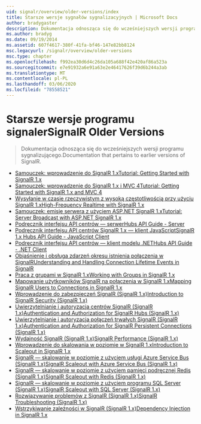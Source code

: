 ```yaml
---
uid: signalr/overview/older-versions/index
title: Starsze wersje sygnałów sygnalizacyjnych | Microsoft Docs
author: bradygaster
description: Dokumentacja odnosząca się do wcześniejszych wersji programu sygnalizującego.
ms.author: bradyg
ms.date: 09/19/2014
ms.assetid: 607f4617-380f-41fa-bf46-147e82bb8124
msc.legacyurl: /signalr/overview/older-versions
msc.type: chapter
ms.openlocfilehash: f992ea30d6d4c26da105a688f42e420af86a523a
ms.sourcegitcommit: e7e91932a6e91a63e2e46417626f39d6b244a3ab
ms.translationtype: MT
ms.contentlocale: pl-PL
ms.lasthandoff: 03/06/2020
ms.locfileid: "78558521"
---
```

# <a name="signalr-older-versions"></a><span data-ttu-id="50ba2-103">Starsze wersje programu signaler</span><span class="sxs-lookup"><span data-stu-id="50ba2-103">SignalR Older Versions</span></span>

> <span data-ttu-id="50ba2-104">Dokumentacja odnosząca się do wcześniejszych wersji programu sygnalizującego.</span><span class="sxs-lookup"><span data-stu-id="50ba2-104">Documentation that pertains to earlier versions of SignalR.</span></span>

- [<span data-ttu-id="50ba2-105">Samouczek: wprowadzenie do SignalR 1.x</span><span class="sxs-lookup"><span data-stu-id="50ba2-105">Tutorial: Getting Started with SignalR 1.x</span></span>](tutorial-getting-started-with-signalr.md)
- [<span data-ttu-id="50ba2-106">Samouczek: wprowadzenie do SignalR 1.x i MVC 4</span><span class="sxs-lookup"><span data-stu-id="50ba2-106">Tutorial: Getting Started with SignalR 1.x and MVC 4</span></span>](tutorial-getting-started-with-signalr-and-mvc-4.md)
- [<span data-ttu-id="50ba2-107">Wysyłanie w czasie rzeczywistym z wysoką częstotliwością przy użyciu SignalR 1.x</span><span class="sxs-lookup"><span data-stu-id="50ba2-107">High-Frequency Realtime with SignalR 1.x</span></span>](tutorial-high-frequency-realtime-with-signalr.md)
- [<span data-ttu-id="50ba2-108">Samouczek: emisje serwera z użyciem ASP.NET SignalR 1.x</span><span class="sxs-lookup"><span data-stu-id="50ba2-108">Tutorial: Server Broadcast with ASP.NET SignalR 1.x</span></span>](tutorial-server-broadcast-with-aspnet-signalr.md)
- [<span data-ttu-id="50ba2-109">Podręcznik interfejsu API centrów — serwer</span><span class="sxs-lookup"><span data-stu-id="50ba2-109">Hubs API Guide - Server</span></span>](signalr-1x-hubs-api-guide-server.md)
- [<span data-ttu-id="50ba2-110">Podręcznik interfejsu API centrów SignalR 1.x — klient JavaScript</span><span class="sxs-lookup"><span data-stu-id="50ba2-110">SignalR 1.x Hubs API Guide - JavaScript Client</span></span>](signalr-1x-hubs-api-guide-javascript-client.md)
- [<span data-ttu-id="50ba2-111">Podręcznik interfejsu API centrów — klient modelu .NET</span><span class="sxs-lookup"><span data-stu-id="50ba2-111">Hubs API Guide - .NET Client</span></span>](signalr-1x-hubs-api-guide-net-client.md)
- [<span data-ttu-id="50ba2-112">Objaśnienie i obsługa zdarzeń okresu istnienia połączenia w SignalR</span><span class="sxs-lookup"><span data-stu-id="50ba2-112">Understanding and Handling Connection Lifetime Events in SignalR</span></span>](handling-connection-lifetime-events.md)
- [<span data-ttu-id="50ba2-113">Praca z grupami w SignalR 1.x</span><span class="sxs-lookup"><span data-stu-id="50ba2-113">Working with Groups in SignalR 1.x</span></span>](working-with-groups.md)
- [<span data-ttu-id="50ba2-114">Mapowanie użytkowników SignalR na połączenia w SignalR 1.x</span><span class="sxs-lookup"><span data-stu-id="50ba2-114">Mapping SignalR Users to Connections in SignalR 1.x</span></span>](mapping-users-to-connections.md)
- [<span data-ttu-id="50ba2-115">Wprowadzenie do zabezpieczeń SignalR (SignalR 1.x)</span><span class="sxs-lookup"><span data-stu-id="50ba2-115">Introduction to SignalR Security (SignalR 1.x)</span></span>](introduction-to-security.md)
- [<span data-ttu-id="50ba2-116">Uwierzytelnianie i autoryzacja centrów SignalR (SignalR 1.x)</span><span class="sxs-lookup"><span data-stu-id="50ba2-116">Authentication and Authorization for SignalR Hubs (SignalR 1.x)</span></span>](hub-authorization.md)
- [<span data-ttu-id="50ba2-117">Uwierzytelnianie i autoryzacja połączeń trwałych SignalR (SignalR 1.x)</span><span class="sxs-lookup"><span data-stu-id="50ba2-117">Authentication and Authorization for SignalR Persistent Connections (SignalR 1.x)</span></span>](persistent-connection-authorization.md)
- [<span data-ttu-id="50ba2-118">Wydajność SignalR (SignalR 1.x)</span><span class="sxs-lookup"><span data-stu-id="50ba2-118">SignalR Performance (SignalR 1.x)</span></span>](signalr-performance.md)
- [<span data-ttu-id="50ba2-119">Wprowadzenie do skalowania w poziomie w SignalR 1.x</span><span class="sxs-lookup"><span data-stu-id="50ba2-119">Introduction to Scaleout in SignalR 1.x</span></span>](scaleout-in-signalr.md)
- [<span data-ttu-id="50ba2-120">SignalR — skalowanie w poziomie z użyciem usługi Azure Service Bus (SignalR 1.x)</span><span class="sxs-lookup"><span data-stu-id="50ba2-120">SignalR Scaleout with Azure Service Bus (SignalR 1.x)</span></span>](scaleout-with-windows-azure-service-bus.md)
- [<span data-ttu-id="50ba2-121">SignalR — skalowanie w poziomie z użyciem pamięci podręcznej Redis (SignalR 1.x)</span><span class="sxs-lookup"><span data-stu-id="50ba2-121">SignalR Scaleout with Redis (SignalR 1.x)</span></span>](scaleout-with-redis.md)
- [<span data-ttu-id="50ba2-122">SignalR — skalowanie w poziomie z użyciem programu SQL Server (SignalR 1.x)</span><span class="sxs-lookup"><span data-stu-id="50ba2-122">SignalR Scaleout with SQL Server (SignalR 1.x)</span></span>](scaleout-with-sql-server.md)
- [<span data-ttu-id="50ba2-123">Rozwiązywanie problemów z SignalR (SignalR 1.x)</span><span class="sxs-lookup"><span data-stu-id="50ba2-123">SignalR Troubleshooting (SignalR 1.x)</span></span>](troubleshooting.md)
- [<span data-ttu-id="50ba2-124">Wstrzykiwanie zależności w SignalR (SignalR 1.x)</span><span class="sxs-lookup"><span data-stu-id="50ba2-124">Dependency Injection in SignalR 1.x</span></span>](dependency-injection.md)
